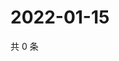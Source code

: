 # 2022-01-15

共 0 条

<!-- BEGIN WEIBO -->
<!-- 最后更新时间 Sat Jan 15 2022 07:00:48 GMT+0800 (China Standard Time) -->

<!-- END WEIBO -->
